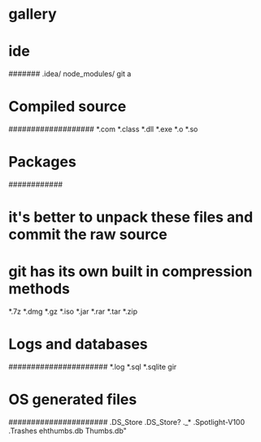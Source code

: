 # gallery
# ide #
#######
.idea/
node_modules/
git a

# Compiled source #
###################
*.com
*.class
*.dll
*.exe
*.o
*.so

# Packages #
############
# it's better to unpack these files and commit the raw source
# git has its own built in compression methods
*.7z
*.dmg
*.gz
*.iso
*.jar
*.rar
*.tar
*.zip

# Logs and databases #
######################
*.log
*.sql
*.sqlite
gir
# OS generated files #
######################
.DS_Store
.DS_Store?
._*
.Spotlight-V100
.Trashes
ehthumbs.db
Thumbs.db"